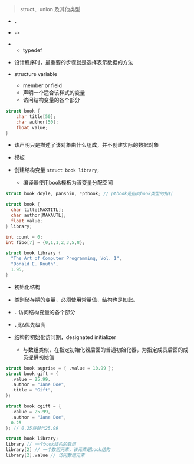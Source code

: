 > struct、union 及其他类型

- `.`
- `->`
- - typedef

- 设计程序时，最重要的步骤就是选择表示数据的方法
- structure variable 
  - member or field
  - 声明一个适合该样式的变量
  - 访问结构变量的各个部分

```c
struct book {
    char title[50];
    char author[50];
    float value;
}
```

- 该声明只是描述了该对象由什么组成，并不创建实际的数据对象
- 模板

- 创建结构变量
  `struct book library;`
  - 编译器使用book模板为该变量分配空间

```c
struct book doyle, panshin, *ptbook; // ptbook是指向book类型的指针

struct book {
  char title[MAXTITL];
  char author[MAXAUTL];
  float value;
} library;
```

```c
int count = 0;
int fibo[7] = {0,1,1,2,3,5,8};

struct book library {
  "The Art of Computer Programming, Vol. 1",
  "Donald E. Knuth",
  1.95,
}
```

- 初始化结构
- 类别储存期的变量，必须使用常量值，结构也是如此。

- `.` 访问结构变量的各个部分
- `.`比`&`优先级高

- 结构的初始化访问期，designated initializer
  - 与数组类似，在指定初始化器后面的普通初始化器，为指定成员后面的成员提供初始值

```c
struct book suprise = { .value = 10.99 };
struct book gift = {
  .value = 25.99,
  .author = "Jane Doe",
  .title = "Gift",
};

struct book cgift = {
  .value = 25.99,
  .author = "Jane Doe",
  0.25
}; // 0.25将替代25.99
```

```c
struct book library;
library // 一个book结构的数组
library[2] // 一个数组元素，该元素是book结构
library[2].value // 访问数组元素
```

